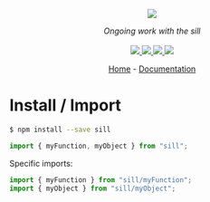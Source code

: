<p align="center">
    <img src="https://user-images.githubusercontent.com/6702424/80216211-00ef5280-863e-11ea-81de-59f3a3d4b8e4.png">  
</p>
<p align="center">
    <i>Ongoing work with the sill</i>
    <br>
    <br>
    <a href="https://github.com/garronej/sill/actions">
      <img src="https://github.com/garronej/sill/workflows/ci/badge.svg?branch=main">
    </a>
    <a href="https://bundlephobia.com/package/sill">
      <img src="https://img.shields.io/bundlephobia/minzip/sill">
    </a>
    <a href="https://www.npmjs.com/package/sill">
      <img src="https://img.shields.io/npm/dw/sill">
    </a>
    <a href="https://github.com/garronej/sill/blob/main/LICENSE">
      <img src="https://img.shields.io/npm/l/sill">
    </a>
</p>
<p align="center">
  <a href="https://github.com/etalab/sill">Home</a>
  -
  <a href="https://github.com/etalab/sill">Documentation</a>
</p>

# Install / Import

```bash
$ npm install --save sill
```

```typescript
import { myFunction, myObject } from "sill";
```

Specific imports:

```typescript
import { myFunction } from "sill/myFunction";
import { myObject } from "sill/myObject";
```
